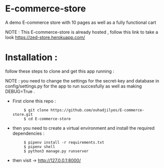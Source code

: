 # E-commerce-store
A demo E-commerce store with 10 pages as well as a fully functional cart

NOTE : This E-commerce-store is already hosted , follow this link to take a look https://zed-store.herokuapp.com/

# Installation :

follow these steps to clone and get this app running :

NOTE : you need to change the settings for the secret-key and database in config/settings.py for the app to run succesfully as well as making DEBUG=True .
 
 - First clone this repo :

            $ git clone https://github.com/ouhadjilyes/E-commerce-store.git
            $ cd E-commerce-store

 - then you need to create a virtual environment and install the required dependencies :
            
            $ pipenv install -r requirements.txt
            $ pipenv shell 
            $ python3 manage.py runserver 
           
 - then visit -> http://127.0.0.1:8000/
